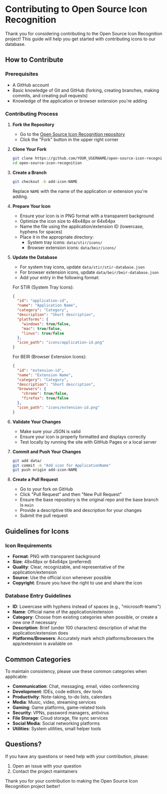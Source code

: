 # Contributing to Open Source Icon Recognition

Thank you for considering contributing to the Open Source Icon Recognition project! This guide will help you get started with contributing icons to our database.

## How to Contribute

### Prerequisites

- A GitHub account
- Basic knowledge of Git and GitHub (forking, creating branches, making commits, and creating pull requests)
- Knowledge of the application or browser extension you're adding

### Contributing Process

1. **Fork the Repository**
   - Go to the [Open Source Icon Recognition repository](https://github.com/username/open-source-icon-recognition)
   - Click the "Fork" button in the upper right corner

2. **Clone Your Fork**
   ```bash
   git clone https://github.com/YOUR_USERNAME/open-source-icon-recognition.git
   cd open-source-icon-recognition
   ```

3. **Create a Branch**
   ```bash
   git checkout -b add-icon-NAME
   ```
   Replace `NAME` with the name of the application or extension you're adding.

4. **Prepare Your Icon**
   - Ensure your icon is in PNG format with a transparent background
   - Optimize the icon size to 48x48px or 64x64px
   - Name the file using the application/extension ID (lowercase, hyphens for spaces)
   - Place it in the appropriate directory:
     - System tray icons: `data/stir/icons/`
     - Browser extension icons: `data/beir/icons/`

5. **Update the Database**
   - For system tray icons, update `data/stir/stir-database.json`
   - For browser extension icons, update `data/beir/beir-database.json`
   - Add your entry in the following format:

   For STIR (System Tray Icons):
   ```json
   {
     "id": "application-id",
     "name": "Application Name",
     "category": "Category",
     "description": "Short description",
     "platforms": {
       "windows": true/false,
       "mac": true/false,
       "linux": true/false
     },
     "icon_path": "icons/application-id.png"
   }
   ```

   For BEIR (Browser Extension Icons):
   ```json
   {
     "id": "extension-id",
     "name": "Extension Name",
     "category": "Category",
     "description": "Short description",
     "browsers": {
       "chrome": true/false,
       "firefox": true/false
     },
     "icon_path": "icons/extension-id.png"
   }
   ```

6. **Validate Your Changes**
   - Make sure your JSON is valid
   - Ensure your icon is properly formatted and displays correctly
   - Test locally by running the site with GitHub Pages or a local server

7. **Commit and Push Your Changes**
   ```bash
   git add data/
   git commit -m "Add icon for ApplicationName"
   git push origin add-icon-NAME
   ```

8. **Create a Pull Request**
   - Go to your fork on GitHub
   - Click "Pull Request" and then "New Pull Request"
   - Ensure the base repository is the original repo and the base branch is `main`
   - Provide a descriptive title and description for your changes
   - Submit the pull request

## Guidelines for Icons

### Icon Requirements

- **Format**: PNG with transparent background
- **Size**: 48x48px or 64x64px (preferred)
- **Quality**: Clear, recognizable, and representative of the application/extension
- **Source**: Use the official icon whenever possible
- **Copyright**: Ensure you have the right to use and share the icon

### Database Entry Guidelines

- **ID**: Lowercase with hyphens instead of spaces (e.g., "microsoft-teams")
- **Name**: Official name of the application/extension
- **Category**: Choose from existing categories when possible, or create a new one if necessary
- **Description**: Brief (under 100 characters) description of what the application/extension does
- **Platforms/Browsers**: Accurately mark which platforms/browsers the app/extension is available on

## Common Categories

To maintain consistency, please use these common categories when applicable:

- **Communication**: Chat, messaging, email, video conferencing
- **Development**: IDEs, code editors, dev tools
- **Productivity**: Note-taking, to-do lists, calendars
- **Media**: Music, video, streaming services
- **Gaming**: Game platforms, game-related tools
- **Security**: VPNs, password managers, antivirus
- **File Storage**: Cloud storage, file sync services
- **Social Media**: Social networking platforms
- **Utilities**: System utilities, small helper tools

## Questions?

If you have any questions or need help with your contribution, please:

1. Open an issue with your question
2. Contact the project maintainers

Thank you for your contribution to making the Open Source Icon Recognition project better!